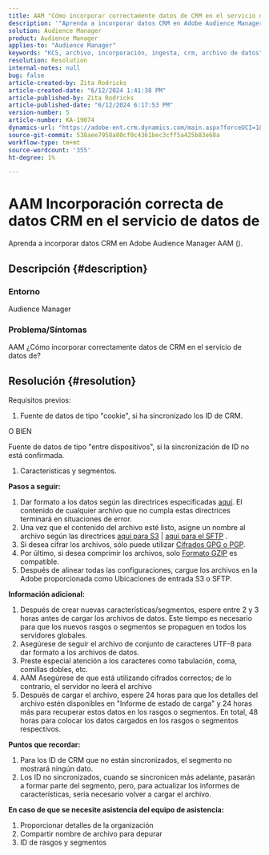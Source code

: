 ```yaml
---
title: AAM "Cómo incorporar correctamente datos de CRM en el servicio de datos de"
description: '"Aprenda a incorporar datos CRM en Adobe Audience Manager AAM ()".'
solution: Audience Manager
product: Audience Manager
applies-to: "Audience Manager"
keywords: "KCS, archivo, incorporación, ingesta, crm, archivo de datos"
resolution: Resolution
internal-notes: null
bug: false
article-created-by: Zita Rodricks
article-created-date: "6/12/2024 1:41:38 PM"
article-published-by: Zita Rodricks
article-published-date: "6/12/2024 6:17:53 PM"
version-number: 5
article-number: KA-19074
dynamics-url: "https://adobe-ent.crm.dynamics.com/main.aspx?forceUCI=1&pagetype=entityrecord&etn=knowledgearticle&id=0f07a17b-c128-ef11-840b-000d3a372703"
source-git-commit: 538aee7958a80cf0c4361bec3cff5a425b83e68a
workflow-type: tm+mt
source-wordcount: '355'
ht-degree: 1%

---
```


# AAM Incorporación correcta de datos CRM en el servicio de datos de


Aprenda a incorporar datos CRM en Adobe Audience Manager AAM ().

## Descripción {#description}


### Entorno

Audience Manager

### Problema/Síntomas

AAM ¿Cómo incorporar correctamente datos de CRM en el servicio de datos de?


## Resolución {#resolution}


Requisitos previos:

1. Fuente de datos de tipo &quot;cookie&quot;, si ha sincronizado los ID de CRM.


O BIEN

Fuente de datos de tipo &quot;entre dispositivos&quot;, si la sincronización de ID no está confirmada.

1. Características y segmentos.


<b>Pasos a seguir:</b>

1. Dar formato a los datos según las directrices especificadas [aquí](https://experienceleague.adobe.com/docs/audience-manager/user-guide/implementation-integration-guides/sending-audience-data/batch-data-transfer-process/inbound-file-contents.html?lang=en). El contenido de cualquier archivo que no cumpla estas directrices terminará en situaciones de error.
2. Una vez que el contenido del archivo esté listo, asigne un nombre al archivo según las directrices [aquí para S3](https://experienceleague.adobe.com/docs/audience-manager/user-guide/implementation-integration-guides/sending-audience-data/batch-data-transfer-process/inbound-s3-filenames.html?lang=en) | [aquí para el SFTP](https://experienceleague.adobe.com/docs/audience-manager/user-guide/implementation-integration-guides/sending-audience-data/batch-data-transfer-process/inbound-ftp-filenames.html?lang=en) .
3. Si desea cifrar los archivos, sólo puede utilizar [Cifrados GPG o PGP](https://experienceleague.adobe.com/docs/audience-manager/user-guide/implementation-integration-guides/sending-audience-data/batch-data-transfer-process/inbound-file-encryption.html?lang=en).
4. Por último, si desea comprimir los archivos, solo [Formato GZIP](https://experienceleague.adobe.com/docs/audience-manager/user-guide/implementation-integration-guides/sending-audience-data/batch-data-transfer-process/inbound-file-compression.html?lang=en) es compatible.
5. Después de alinear todas las configuraciones, cargue los archivos en la Adobe proporcionada como Ubicaciones de entrada S3 o SFTP.


<b>Información adicional:</b>

1. Después de crear nuevas características/segmentos, espere entre 2 y 3 horas antes de cargar los archivos de datos. Este tiempo es necesario para que los nuevos rasgos o segmentos se propaguen en todos los servidores globales.
2. Asegúrese de seguir el archivo de conjunto de caracteres UTF-8 para dar formato a los archivos de datos.
3. Preste especial atención a los caracteres como tabulación, coma, comillas dobles, etc.
4. AAM Asegúrese de que está utilizando cifrados correctos; de lo contrario, el servidor no leerá el archivo
5. Después de cargar el archivo, espere 24 horas para que los detalles del archivo estén disponibles en &quot;Informe de estado de carga&quot; y 24 horas más para recuperar estos datos en los rasgos o segmentos. En total, 48 horas para colocar los datos cargados en los rasgos o segmentos respectivos.


<b>Puntos que recordar:</b>

1. Para los ID de CRM que no están sincronizados, el segmento no mostrará ningún dato.
2. Los ID no sincronizados, cuando se sincronicen más adelante, pasarán a formar parte del segmento, pero, para actualizar los informes de características, sería necesario volver a cargar el archivo.


<b>En caso de que se necesite asistencia del equipo de asistencia:</b>

1. Proporcionar detalles de la organización
2. Compartir nombre de archivo para depurar
3. ID de rasgos y segmentos

